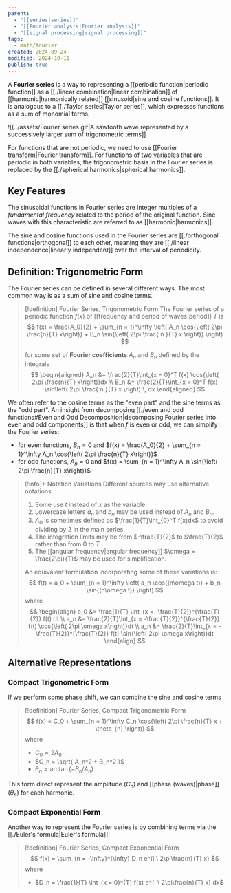 ```yaml
---
parent:
  - "[[series|series]]"
  - "[[Fourier analysis|Fourier analysis]]"
  - "[[signal processing|signal processing]]"
tags:
  - math/fourier
created: 2024-09-24
modified: 2024-10-11
publish: true
---
```

A **Fourier series** is a way to representing a [[periodic function|periodic function]] as a [[./linear combination|linear combination]] of [[harmonic|harmonically related]] [[sinusoid|sine and cosine functions]]. It is analogous to a [[./Taylor series|Taylor series]], which expresses functions as a sum of monomial terms.

![[../assets/Fourier series.gif|A sawtooth wave represented by a successively larger sum of trigonometric terms]]

For functions that are not periodic, we need to use [[Fourier transform|Fourier transform]]. For functions of two variables that are periodic in both variables, the trigonometric basis in the Fourier series is replaced by the [[./spherical harmonics|spherical harmonics]].

## Key Features
The sinusoidal functions in Fourier series are integer multiples of a _fundamental frequency_ related to the period of the original function. Sine waves with this characteristic are referred to as [[harmonic|harmonics]].

The sine and cosine functions used in the Fourier series are [[./orthogonal functions|orthogonal]] to each other, meaning they are [[./linear independence|linearly independent]] over the interval of periodicity.

## Definition: Trigonometric Form

The Fourier series can be defined in several different ways. The most common way is as a sum of sine and cosine terms.

> [!definition] Fourier Series, Trigonometric Form
> The Fourier series of a periodic function $f(x)$ of [[frequency and period of waves|period]] $T$ is
> $$
>f(x) = \frac{A_0}{2} + \sum_{n = 1}^\infty \left( A_n \cos{\left( 2\pi   \frac{n}{T} x\right)} + B_n \sin{\left( 2\pi \frac{ n }{T} x \right)} \right)
> $$
>
> for some set of **Fourier coefficients** $A_n$ and $B_n$ defined by the integrals
> $$
> \begin{aligned}
> A_n &= \frac{2}{T}\int_{x = 0}^T f(x) \cos{\left( 2\pi \frac{n}{T} x\right)}dx \\
> B_n &= \frac{2}{T}\int_{x = 0}^T f(x) \sin\left( 2\pi \frac{ n }{T} x \right) \, dx
> \end{aligned}
> $$

We often refer to the cosine terms as the "even part" and the sine terms as the "odd part". An insight from decomposing [[./even and odd functions#Even and Odd Decomposition|decomposing Fourier series into even and odd components]] is that when $f$ is even or odd, we can simplify the Fourier series:
- for even functions, $B_n = 0$ and $f(x) = \frac{A_0}{2} + \sum_{n = 1}^\infty A_n \cos{\left( 2\pi   \frac{n}{T} x\right)}$
- for odd functions, $A_n = 0$ and $f(x) = \sum_{n = 1}^\infty A_n \sin{\left( 2\pi \frac{n}{T} x\right)}$

> [!info]+ Notation Variations
> Different sources may use alternative notations:
> 1. Some use $t$ instead of $x$ as the variable.
> 2. Lowercase letters $a_n$ and $b_n$ may be used instead of $A_n$ and $B_n$.
> 3. $A_0$ is sometimes defined as $\frac{1}{T}\int_{0}^T f(x)dx$ to avoid dividing by 2 in the main series.
> 4. The integration limits may be from $-\frac{T}{2}$ to $\frac{T}{2}$ rather than from $0$ to $T$.
> 5. The [[angular frequency|angular frequency]] $\omega = \frac{2\pi}{T}$ may be used for simplification.
>
> An equivalent formulation incorporating some of these variations is:
> $$
> f(t) = a_0 + \sum_{n = 1}^\infty \left( a_n \cos{(n\omega t)} + b_n \sin{(n\omega t)} \right)
> $$
> where
> $$
> \begin{align}
> a_0 &= \frac{1}{T} \int_{x = -\frac{T}{2}}^{\frac{T}{2}} f(t) dt \\
> a_n &= \frac{2}{T}\int_{x = -\frac{T}{2}}^{\frac{T}{2}} f(t) \cos{\left( 2\pi \omega x\right)}dt \\
> a_n &= \frac{2}{T}\int_{x = -\frac{T}{2}}^{\frac{T}{2}} f(t) \sin{\left( 2\pi \omega x\right)}dt
> \end{align}
> $$

## Alternative Representations
### Compact Trigonometric Form
If we perform some phase shift, we can combine the sine and cosine terms
> [!definition] Fourier Series, Compact Trigonometric Form
> $$
> f(x) = C_0 + \sum_{n = 1}^\infty C_n \cos{\left( 2\pi \frac{n}{T} x + \theta_{n} \right)}
> $$
> where 
> - $C_0 = 2A_0$
> - $C_n = \sqrt{ A_n^2 + B_n^2 }$
> - $\theta_n = \arctan(-B_n/A_n)$

This form direct represent the amplitude ($C_n$) and [[phase (waves)|phase]] ($\theta_n$) for each harmonic.

### Compact Exponential Form
Another way to represent the Fourier series is by combining terms via the [[./Euler's formula|Euler's formula]]:

> [!definition] Fourier Series, Compact Exponential Form
> $$
> f(x) = \sum_{n = -\infty}^{\infty} D_n e^{i \ 2\pi\frac{n}{T} x}
> $$
> where
> - $D_n = \frac{1}{T} \int_{x = 0}^{T} f(x)  e^{i \ 2\pi\frac{n}{T} x} dx$
